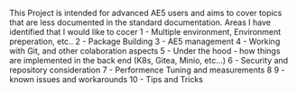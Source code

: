 This Project is intended for advanced AE5 users and aims to cover topics that are less documented in the standard documentation.
Areas I have identified that I would like to cocer
1 - Multiple environment, Environment preperation, etc..
2 - Package Building 
3 - AE5 management 
4 - Working with Git, and other colaboration aspects
5 - Under the hood - how things are implemented in the back end (K8s, Gitea, Minio, etc...)
6 - Security and repository consideration
7 - Performence Tuning and measurements
8
9 - known issues and workarounds
10 - Tips and Tricks
